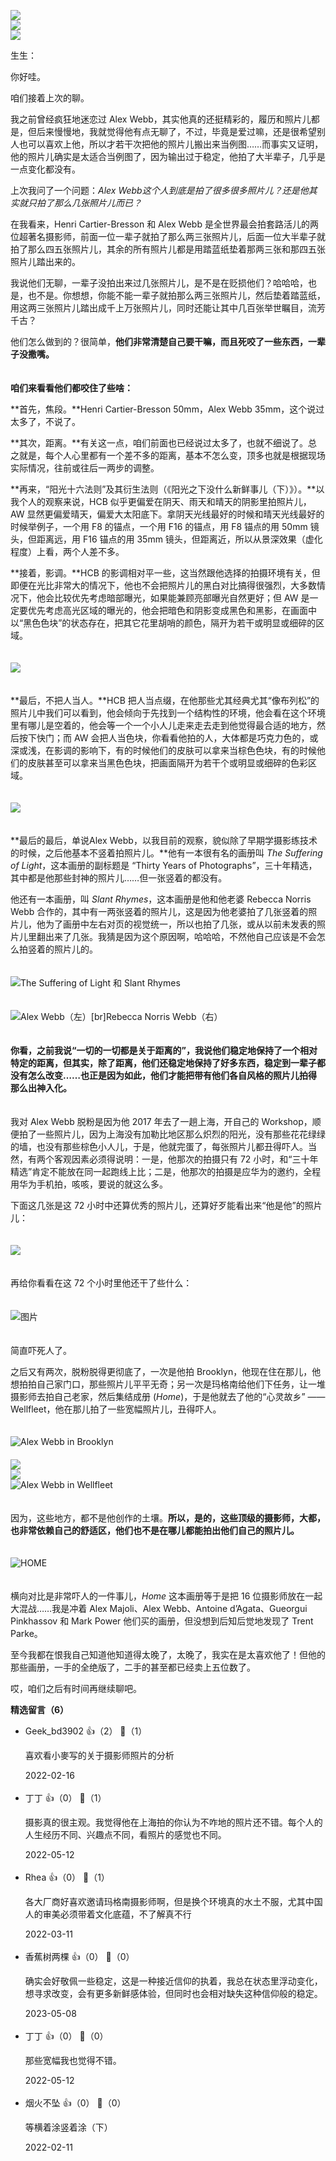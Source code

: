 [![](https://static001.geekbang.org/resource/image/2d/b1/2dc6a76aaf30659bae2bdcee6669a6b1.jpg?wh=750x360)](http://time.geekbang.org/column/article/475677)  
[![](https://static001.geekbang.org/resource/image/05/71/05b7fb92d1e03b1cb9e4f17cd74e4571.jpg?wh=750x360)](http://time.geekbang.org/column/article/483604)  
[![](https://static001.geekbang.org/resource/image/52/97/52d1330a1a0c4587efdb9368c7cc3697.jpg?wh=750x360)](http://time.geekbang.org/column/article/483655)

生生：

你好哇。

咱们接着上次的聊。

我之前曾经疯狂地迷恋过 Alex Webb，其实他真的还挺精彩的，履历和照片儿都是，但后来慢慢地，我就觉得他有点无聊了，不过，毕竟是爱过嘛，还是很希望别人也可以喜欢上他，所以才若干次把他的照片儿搬出来当例图……而事实又证明，他的照片儿确实是太适合当例图了，因为输出过于稳定，他拍了大半辈子，几乎是一点变化都没有。

上次我问了一个问题：*Alex Webb这个人到底是拍了很多很多照片儿？还是他其实就只拍了那么几张照片儿而已？*

在我看来，Henri Cartier-Bresson 和 Alex Webb 是全世界最会拍套路活儿的两位超著名摄影师，前面一位一辈子就拍了那么两三张照片儿，后面一位大半辈子就拍了那么四五张照片儿，其余的所有照片儿都是用踏蓝纸垫着那两三张和那四五张照片儿踏出来的。

我说他们无聊，一辈子没拍出来过几张照片儿，是不是在贬损他们？哈哈哈，也是，也不是。你想想，你能不能一辈子就拍那么两三张照片儿，然后垫着踏蓝纸，用这两三张照片儿踏出成千上万张照片儿，同时还能让其中几百张举世瞩目，流芳千古？

他们怎么做到的？很简单，**他们非常清楚自己要干嘛，而且死咬了一些东西，一辈子没撒嘴。**  
　

**咱们来看看他们都咬住了些啥：**

**首先，焦段。**Henri Cartier-Bresson 50mm，Alex Webb 35mm，这个说过太多了，不说了。

**其次，距离。**有关这一点，咱们前面也已经说过太多了，也就不细说了。总之就是，每个人心里都有一个差不多的距离，基本不怎么变，顶多也就是根据现场实际情况，往前或往后一两步的调整。

**再来，“阳光十六法则”及其衍生法则（《阳光之下没什么新鲜事儿（下）》）。**以我个人的观察来说，HCB 似乎更偏爱在阴天、雨天和晴天的阴影里拍照片儿，AW 显然更偏爱晴天，偏爱大太阳底下。拿阴天光线最好的时候和晴天光线最好的时候举例子，一个用 F8 的锚点，一个用 F16 的锚点，用 F8 锚点的用 50mm 镜头，但距离远，用 F16 锚点的用 35mm 镜头，但距离近，所以从景深效果（虚化程度）上看，两个人差不多。

**接着，影调。**HCB 的影调相对平一些，这当然跟他选择的拍摄环境有关，但即便在光比非常大的情况下，他也不会把照片儿的黑白对比搞得很强烈，大多数情况下，他会比较优先考虑暗部曝光，如果能兼顾亮部曝光自然更好；但 AW 是一定要优先考虑高光区域的曝光的，他会把暗色和阴影变成黑色和黑影，在画面中以“黑色色块”的状态存在，把其它花里胡哨的颜色，隔开为若干或明显或细碎的区域。

　  
![](https://static001.geekbang.org/resource/image/27/c3/27f91184d59a4ff00420a2fe1dd102c3.jpg?wh=3005x1862)  
　

**最后，不把人当人。**HCB 把人当点缀，在他那些尤其经典尤其“像布列松”的照片儿中我们可以看到，他会倾向于先找到一个结构性的环境，他会看在这个环境里有哪儿是空着的，他会等一个一个小人儿走来走去走到他觉得最合适的地方，然后按下快门；而 AW 会把人当色块，你看看他拍的人，大体都是巧克力色的，或深或浅，在影调的影响下，有的时候他们的皮肤可以拿来当棕色色块，有的时候他们的皮肤甚至可以拿来当黑色色块，把画面隔开为若干个或明显或细碎的色彩区域。

　  
![](https://static001.geekbang.org/resource/image/77/47/7706b8212e97e69442ecaf5b4cc20f47.jpg?wh=3104x1226)  
　

**最后的最后，单说Alex Webb，以我目前的观察，貌似除了早期学摄影练技术的时候，之后他基本不竖着拍照片儿。**他有一本很有名的画册叫 *The Suffering of Light*，这本画册的副标题是 “Thirty Years of Photographs”，三十年精选，其中都是他那些封神的照片儿……但一张竖着的都没有。

他还有一本画册，叫 *Slant Rhymes*，这本画册是他和他老婆 Rebecca Norris Webb 合作的，其中有一两张竖着的照片儿，这是因为他老婆拍了几张竖着的照片儿，他为了画册中左右对页的视觉统一，所以也拍了几张，或从以前未发表的照片儿里翻出来了几张。我猜是因为这个原因啊，哈哈哈，不然他自己应该是不会怎么拍竖着的照片儿的。  
　

![](https://static001.geekbang.org/resource/image/e4/28/e4aba07847b47d4a799bb39542d7d728.jpg?wh=5141x2399 "The Suffering of Light 和 Slant Rhymes")  
　

![](https://static001.geekbang.org/resource/image/43/ef/4375a7b6932c833e2030c93a24c9e0ef.jpg?wh=2672x1740 "Alex Webb（左）[br]Rebecca Norris Webb（右）")  
　

**你看，之前我说“一切的一切都是关于距离的”，我说他们稳定地保持了一个相对特定的距离，但其实，除了距离，他们还稳定地保持了好多东西，稳定到一辈子都没有怎么改变……也正是因为如此，他们才能把带有他们各自风格的照片儿拍得那么出神入化。**

　  
我对 Alex Webb 脱粉是因为他 2017 年去了一趟上海，开自己的 Workshop，顺便拍了一些照片儿，因为上海没有加勒比地区那么炽烈的阳光，没有那些花花绿绿的墙，也没有那些棕色小人儿，于是，他就完蛋了，每张照片儿都丑得吓人。当然，有两个客观因素必须得说明：一是，他那次的拍摄只有 72 小时，和“三十年精选”肯定不能放在同一起跑线上比；二是，他那次的拍摄是应华为的邀约，全程用华为手机拍，咳咳，要说的就这么多。

下面这几张是这 72 小时中还算优秀的照片儿，还算好歹能看出来“他是他”的照片儿：  
　

![](https://static001.geekbang.org/resource/image/f9/99/f9cc7c89a772bdc59b88bdfa5a2cfe99.jpg?wh=2790x2110)

　  
再给你看看在这 72 个小时里他还干了些什么：  
　

![图片](https://static001.geekbang.org/resource/image/75/cc/75yy34f8d502bcd18ba0a2d895734fcc.jpg?wh=1920x1452)

　  
简直吓死人了。

之后又有两次，脱粉脱得更彻底了，一次是他拍 Brooklyn，他现在住在那儿，他想拍拍自己家门口，那些照片儿平平无奇；另一次是玛格南给他们下任务，让一堆摄影师去拍自己老家，然后集结成册 (*Home*)，于是他就去了他的“心灵故乡” —— Wellfleet，他在那儿拍了一些宽幅照片儿，丑得吓人。  
　

![](https://static001.geekbang.org/resource/image/68/8c/68f4c69d7c9851c73c070c6fbec5008c.jpg?wh=2790x1880 "Alex Webb in Brooklyn")  
　  
![](https://static001.geekbang.org/resource/image/0a/ed/0a662eab37656456d6904e51d7dd2ced.jpeg?wh=1280x473)  
![](https://static001.geekbang.org/resource/image/79/df/79c2b80a39dbaaf9yy0953f7c62dc2df.jpeg?wh=1280x473)  
![](https://static001.geekbang.org/resource/image/a8/9a/a866987d2316d647989b1a246a8d9a9a.jpeg?wh=1280x473 "Alex Webb in Wellfleet")

　  
因为，这些地方，都不是他创作的土壤。**所以，是的，这些顶级的摄影师，大都，也非常依赖自己的舒适区，他们也不是在哪儿都能拍出他们自己的照片儿。**

　  
![](https://static001.geekbang.org/resource/image/b4/b1/b4d9de83bc633fbe32ebe7a1d5e2e5b1.jpg?wh=2068x1428 "HOME")

　  
横向对比是非常吓人的一件事儿，*Home* 这本画册等于是把 16 位摄影师放在一起大混战……我是冲着 Alex Majoli、Alex Webb、Antoine d’Agata、Gueorgui Pinkhassov 和 Mark Power 他们买的画册，但没想到后知后觉地发现了 Trent Parke。

至今我都在恨我自己知道他知道得太晚了，太晚了，我实在是太喜欢他了！但他的那些画册，一手的全绝版了，二手的甚至都已经卖上五位数了。

哎，咱们之后有时间再继续聊吧。
<div><strong>精选留言（6）</strong></div><ul>
<li><span>Geek_bd3902</span> 👍（2） 💬（1）<p>喜欢看小麥写的关于摄影师照片的分析</p>2022-02-16</li><br/><li><span>丁丁</span> 👍（0） 💬（1）<p>摄影真的很主观。我觉得他在上海拍的你认为不咋地的照片还不错。每个人的人生经历不同、兴趣点不同，看照片的感觉也不同。</p>2022-05-12</li><br/><li><span>Rhea</span> 👍（0） 💬（1）<p>各大厂商好喜欢邀请玛格南摄影师啊，但是换个环境真的水土不服，尤其中国人的审美必须带着文化底蕴，不了解真不行</p>2022-03-11</li><br/><li><span>香蕉树两棵</span> 👍（0） 💬（0）<p>确实会好敬佩一些稳定，这是一种接近信仰的执着，我总在状态里浮动变化，想寻求改变，会有更多新鲜感体验，但同时也会相对缺失这种信仰般的稳定。</p>2023-05-08</li><br/><li><span>丁丁</span> 👍（0） 💬（0）<p>那些宽幅我也觉得不错。</p>2022-05-12</li><br/><li><span>烟火不坠</span> 👍（0） 💬（0）<p>等横着涂竖着涂（下）</p>2022-02-11</li><br/>
</ul>